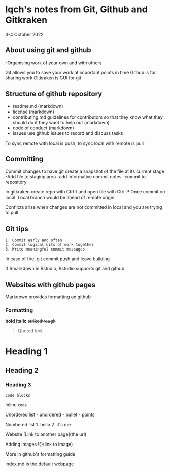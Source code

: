# lqch's notes from Git, Github and Gitkraken

3-4 October 2022

## About using git and github
-Organising work of your own and with others

Git allows you to save your work at important points in time
Github is for sharing work
Gitkraken is GUI for git

## Structure of github repository
- readme.md (markdown)
- license (markdown)
- contributing.md guidelines for contributors so that they know what they should do if they want to help out (markdown)
- code of conduct (markdown)
- issues use github issues to record and discuss tasks

To sync remote with local is push, 
to sync local with remote is pull

## Committing
Commit changes to have git create a snapshot of the file at its current stage
-Add file to staging area
-add informative commit notes
-commit to repository

In gitkraken create repo with Ctrl-I and open file with Ctrl-P
Once commit on local:
Local branch would be ahead of remote origin

Conflicts arise when changes are not committed in local and you are trying to pull

## Git tips
	1. Commit early and often
	2. Commit logical bits of work together
	3. Write meaningful commit messages
In case of fire, git commit push and leave building

If Rmarkdown in Rstudio, Rstudio supports git and github

## Websites with github pages
Markdown provides formatting on github

### Formatting 
**bold**
__italic__
~~strikethrough~~
>Quoted text

# Heading 1
## Heading 2
### Heading 3

```
code blocks
```
Inline `code`

Unordered list
	- unordered
	- bullet
	- points
	
Numbered list
	1. hello
	2. it's me

Website
[Link to another page](the url)

Adding images
!{}(link to image)

More in github's formatting guide

index.md is the default webpage
